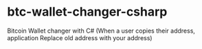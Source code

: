 # btc-wallet-changer-csharp
Bitcoin Wallet changer with C# (When a user copies their address, application Replace old address with your address)
